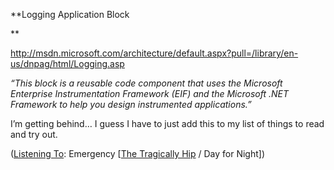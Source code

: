 **Logging Application Block
  
** 
		  

		  
<a href="http://msdn.microsoft.com/architecture/default.aspx?pull=/library/en-us/dnpag/html/Logging.asp" target="_blank">http://msdn.microsoft.com/architecture/default.aspx?pull=/library/en-us/dnpag/html/Logging.asp</a>

_&#8220;This block is a reusable code component that uses the Microsoft Enterprise Instrumentation Framework (EIF) and the Microsoft .NET Framework to help you design instrumented applications.&#8221;_

I&#8217;m getting behind&#8230; I guess I have to just add this to my list of things to read and try out.

<div class="media">
  (<a href="http://msdn.microsoft.com/library/en-us/dncodefun/html/code4fun04252003.asp" class="broken_link">Listening To</a>: Emergency [<a href="http://www.windowsmedia.com/mg/search.asp?srch=The+Tragically+Hip">The Tragically Hip</a> / Day for Night])
</div>
